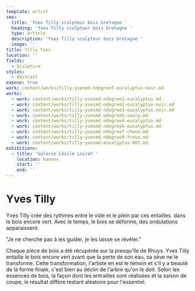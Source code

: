 ```yaml
---
template: artist
seo:
  title: 'Yves Tilly sculpteur bois bretagne '
  heading: 'Yves Tilly sculpteur bois bretagne '
  type: article
  description: 'Yves Tilly sculpteur bois bretagne '
  image: ''
title: Tilly Yves
location: ''
fields:
  - Sculpture
styles:
  - Abstrait
expose: true
work: content/works/tilly-yvesmd-ndegree3-eucalyptus-noir.md
works:
  - work: content/works/tilly-yvesmd-ndegree1-eucalyptus.md
  - work: content/works/tilly-yvesmd-ndegree2-eucalyptus-noir.md
  - work: content/works/tilly-yvesmd-ndegree3-eucalyptus-noir.md
  - work: content/works/tilly-yvesmd-ndegree5-saule.md
  - work: content/works/tilly-yvesmd-ndegree4-eucalyptus.md
  - work: content/works/tilly-yvesmd-ndegree6-eucalyptus.md
  - work: content/works/tilly-yvesmd-ndegree7-chene.md
  - work: content/works/tilly-yvesmd-ndegree9-frene.md
  - work: content/works/tilly-yvesmd-eucalyptus-001.md
exhibitions:
  - title: 'Galerie Cécile Loiret '
    location: Vannes
    start: ''
    end: ''
---
```


# Yves Tilly

Yves Tilly crée des rythmes entre le vide et le plein par ces entailles  dans le bois encore vert. Avec le temps, le bois se déforme, des ondulations apparaissent. 

"Je ne cherche pas à les guider, je les laisse se révéler."

Chaque pièce de bois a été récupérée sur la presqu'île de Rhuys. Yves Tilly entaille le bois encore vert avant que la perte de son eau, sa sève ne le transforme. Cette transformation, l'artiste en est le témoin et s'il y a beauté de la forme finale, c'est bien au déclin de l'arbre qu'on le doit. Selon les essences de bois, la façon dont les entrailles sont réalisées et la saison de coupe, le résultat diffère restant aléatoire pour l'essentiel.
